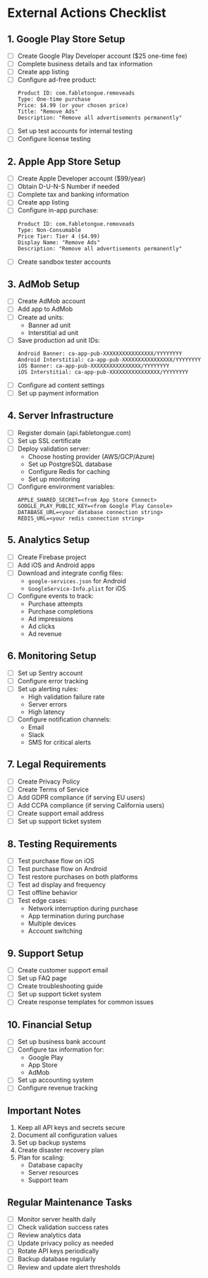 # External Actions Checklist

## 1. Google Play Store Setup
- [ ] Create Google Play Developer account ($25 one-time fee)
- [ ] Complete business details and tax information
- [ ] Create app listing
- [ ] Configure ad-free product:
  ```
  Product ID: com.fabletongue.removeads
  Type: One-time purchase
  Price: $4.99 (or your chosen price)
  Title: "Remove Ads"
  Description: "Remove all advertisements permanently"
  ```
- [ ] Set up test accounts for internal testing
- [ ] Configure license testing

## 2. Apple App Store Setup
- [ ] Create Apple Developer account ($99/year)
- [ ] Obtain D-U-N-S Number if needed
- [ ] Complete tax and banking information
- [ ] Create app listing
- [ ] Configure in-app purchase:
  ```
  Product ID: com.fabletongue.removeads
  Type: Non-Consumable
  Price Tier: Tier 4 ($4.99)
  Display Name: "Remove Ads"
  Description: "Remove all advertisements permanently"
  ```
- [ ] Create sandbox tester accounts

## 3. AdMob Setup
- [ ] Create AdMob account
- [ ] Add app to AdMob
- [ ] Create ad units:
  - Banner ad unit
  - Interstitial ad unit
- [ ] Save production ad unit IDs:
  ```
  Android Banner: ca-app-pub-XXXXXXXXXXXXXXXX/YYYYYYYY
  Android Interstitial: ca-app-pub-XXXXXXXXXXXXXXXX/YYYYYYYY
  iOS Banner: ca-app-pub-XXXXXXXXXXXXXXXX/YYYYYYYY
  iOS Interstitial: ca-app-pub-XXXXXXXXXXXXXXXX/YYYYYYYY
  ```
- [ ] Configure ad content settings
- [ ] Set up payment information

## 4. Server Infrastructure
- [ ] Register domain (api.fabletongue.com)
- [ ] Set up SSL certificate
- [ ] Deploy validation server:
  - Choose hosting provider (AWS/GCP/Azure)
  - Set up PostgreSQL database
  - Configure Redis for caching
  - Set up monitoring
- [ ] Configure environment variables:
  ```
  APPLE_SHARED_SECRET=<from App Store Connect>
  GOOGLE_PLAY_PUBLIC_KEY=<from Google Play Console>
  DATABASE_URL=<your database connection string>
  REDIS_URL=<your redis connection string>
  ```

## 5. Analytics Setup
- [ ] Create Firebase project
- [ ] Add iOS and Android apps
- [ ] Download and integrate config files:
  - `google-services.json` for Android
  - `GoogleService-Info.plist` for iOS
- [ ] Configure events to track:
  - Purchase attempts
  - Purchase completions
  - Ad impressions
  - Ad clicks
  - Ad revenue

## 6. Monitoring Setup
- [ ] Set up Sentry account
- [ ] Configure error tracking
- [ ] Set up alerting rules:
  - High validation failure rate
  - Server errors
  - High latency
- [ ] Configure notification channels:
  - Email
  - Slack
  - SMS for critical alerts

## 7. Legal Requirements
- [ ] Create Privacy Policy
- [ ] Create Terms of Service
- [ ] Add GDPR compliance (if serving EU users)
- [ ] Add CCPA compliance (if serving California users)
- [ ] Create support email address
- [ ] Set up support ticket system

## 8. Testing Requirements
- [ ] Test purchase flow on iOS
- [ ] Test purchase flow on Android
- [ ] Test restore purchases on both platforms
- [ ] Test ad display and frequency
- [ ] Test offline behavior
- [ ] Test edge cases:
  - Network interruption during purchase
  - App termination during purchase
  - Multiple devices
  - Account switching

## 9. Support Setup
- [ ] Create customer support email
- [ ] Set up FAQ page
- [ ] Create troubleshooting guide
- [ ] Set up support ticket system
- [ ] Create response templates for common issues

## 10. Financial Setup
- [ ] Set up business bank account
- [ ] Configure tax information for:
  - Google Play
  - App Store
  - AdMob
- [ ] Set up accounting system
- [ ] Configure revenue tracking

## Important Notes
1. Keep all API keys and secrets secure
2. Document all configuration values
3. Set up backup systems
4. Create disaster recovery plan
5. Plan for scaling:
   - Database capacity
   - Server resources
   - Support team

## Regular Maintenance Tasks
- [ ] Monitor server health daily
- [ ] Check validation success rates
- [ ] Review analytics data
- [ ] Update privacy policy as needed
- [ ] Rotate API keys periodically
- [ ] Backup database regularly
- [ ] Review and update alert thresholds 